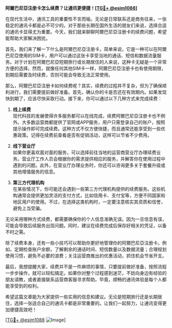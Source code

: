 **阿爾巴尼亞注册卡怎么续费？让通讯更便捷！[[TG💪+ @esim1088](https://t.me/s/esim1088)]**

在现代生活中，通讯工具的重要性不言而喻。无论是日常联系还是商务往来，一张稳定的通讯卡都是必不可少的。对于那些长期在国外生活的朋友们来说，选择合适的通讯卡显得尤为重要。今天，我们就来聊聊阿爾巴尼亞注册卡的续费问题，希望能帮助大家解决困扰。

首先，我们来了解一下什么是阿爾巴尼亞注册卡。简单来说，它是一种可以在阿爾巴尼亞使用的SIM卡，用户可以通过这张卡享受当地的通话、短信和数据流量服务。对于计划在阿爾巴尼亞短期旅行或长期居住的人来说，这种卡无疑是一个非常方便的选择。然而，就像任何其他SIM卡一样，阿爾巴尼亞注册卡也有使用期限，到期后需要及时续费，否则可能会导致无法正常使用。

那么，阿爾巴尼亞注册卡如何续费呢？其实，续费的过程并不复杂，但为了确保顺利进行，我们需要提前做好准备。首先，确认你的卡是否还在有效期内。如果发现快到期了，应该尽快采取行动。接下来，你可以通过以下几种方式来完成续费：

1. **线上续费**  
   现代科技的发展使得许多服务都可以在线完成，续费阿爾巴尼亞注册卡也不例外。大多数运营商都提供了官网或APP服务，用户只需登录自己的账户，按照提示操作即可完成续费。这种方式不仅方便快捷，而且通常还能享受到一些优惠政策。记得在续费前查看是否有促销活动，这样可以节省不少费用。

2. **线下营业厅**  
   如果你更喜欢面对面的服务，可以选择前往当地的运营商营业厅办理续费业务。营业厅工作人员会根据你的需求提供相应的服务，并解答你在使用过程中遇到的问题。此外，在营业厅办理业务时，你还可以咨询更多关于套餐升级或其他增值服务的信息。

3. **第三方代理机构**  
   在某些情况下，你可能还会遇到一些第三方代理机构提供的续费服务。这些机构通常会提供更加灵活的支付方式，比如信用卡、支付宝等，方便不同国家和地区用户的使用。不过，在选择这类机构时，一定要注意核实其资质和信誉，避免上当受骗。

无论采用哪种方式续费，都需要确保你的个人信息准确无误。因为一旦信息有误，可能会导致后续服务出现问题。同时，建议在续费完成后保存好相关的凭证，以备不时之需。

除了续费本身，还有一些小技巧可以帮助你更好地管理你的阿爾巴尼亞注册卡。例如，定期检查账户余额，了解剩余的通话时间、短信数量以及数据流量；合理规划使用习惯，避免不必要的浪费；关注运营商推出的优惠活动，抓住机会节省开支。

最后，我想提醒大家，续费并不是一件麻烦的事情，只要提前做好准备，按照流程一步步操作，就可以轻松搞定。如果你对整个过程感到迷茫，不妨向身边有经验的朋友请教，或者直接联系运营商客服寻求帮助。毕竟，顺畅的通讯体验是每个人都能享受到的权利。

希望这篇文章能为大家提供一些实用的信息和建议。无论是短期旅行还是长期居住，选择一张适合自己的通讯卡都是非常重要的。让我们一起努力，让通讯变得更加便捷高效吧！

[[TG💪+ @esim1088](https://t.me/s/esim1088) ![Image](https://i.postimg.cc/4NQfJmqS/Snipaste-2025-05-13-00-14-12.png)]